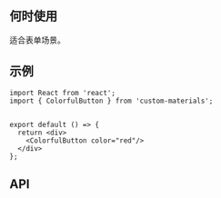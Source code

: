 ## 何时使用

适合表单场景。

## 示例

```tsx
import React from 'react';
import { ColorfulButton } from 'custom-materials';


export default () => {
  return <div>
    <ColorfulButton color="red"/>
  </div>
};
```

## API

<API hideTitle  src="@/components/colorful-button/colorful-button.tsx" />
